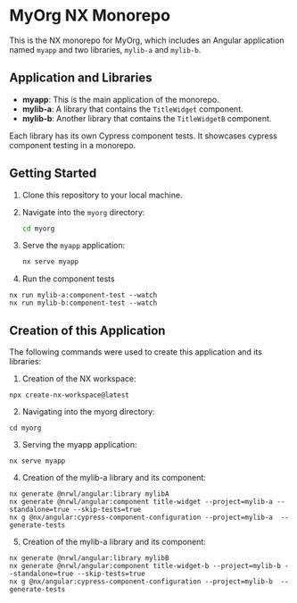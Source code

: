# MyOrg NX Monorepo

This is the NX monorepo for MyOrg, which includes an Angular application named `myapp` and two libraries, `mylib-a` and `mylib-b`.

## Application and Libraries

- **myapp**: This is the main application of the monorepo.
- **mylib-a**: A library that contains the `TitleWidget` component.
- **mylib-b**: Another library that contains the `TitleWidgetB` component.

Each library has its own Cypress component tests. It showcases cypress component testing in a monorepo.

## Getting Started

1. Clone this repository to your local machine.
2. Navigate into the `myorg` directory:

    ```bash
    cd myorg
    ```

3. Serve the `myapp` application:

    ```bash
    nx serve myapp
    ```

4. Run the component tests
```
nx run mylib-a:component-test --watch
nx run mylib-b:component-test --watch
```

## Creation of this Application

The following commands were used to create this application and its libraries:

1. Creation of the NX workspace:
```
npx create-nx-workspace@latest

```
2. Navigating into the myorg directory:
```
cd myorg
```
3. Serving the myapp application:
```
nx serve myapp
```
4. Creation of the mylib-a library and its component:
```
nx generate @nrwl/angular:library mylibA
nx generate @nrwl/angular:component title-widget --project=mylib-a --standalone=true --skip-tests=true
nx g @nx/angular:cypress-component-configuration --project=mylib-a  --generate-tests
```
5. Creation of the mylib-a library and its component:
```
nx generate @nrwl/angular:library mylibB
nx generate @nrwl/angular:component title-widget-b --project=mylib-b --standalone=true --skip-tests=true
nx g @nx/angular:cypress-component-configuration --project=mylib-b  --generate-tests
```


